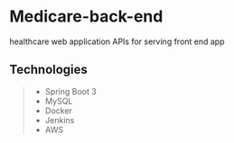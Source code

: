 # Medicare-back-end
 healthcare web application APIs for serving front end app
 
## Technologies
>- Spring Boot 3
>- MySQL
>- Docker
>- Jenkins
>- AWS
